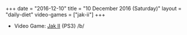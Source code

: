 +++
date = "2016-12-10"
title = "10 December 2016 (Saturday)"
layout = "daily-diet"
video-games = ["jak-ii"]
+++

<ul>
<li class="entry video-games">Video Game: <a href="/video-games/jak-ii">Jak II</a> {PS3} /b/</li>
</ul>